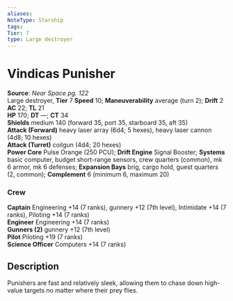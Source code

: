 ```yaml
---
aliases: 
NoteType: Starship
tags: 
Tier: 7
type: Large destroyer
---
```


# Vindicas Punisher

**Source**:  _Near Space pg. 122_  
Large destroyer, **Tier** 7 
**Speed** 10; **Maneuverability** average (turn 2); **Drift** 2  
**AC** 22; **TL** 21  
**HP** 170; **DT** —; **CT** 34  
**Shields** medium 140 (forward 35, port 35, starboard 35, aft 35)  
**Attack (Forward)** heavy laser array (6d4; 5 hexes), heavy laser cannon (4d8; 10 hexes)  
**Attack (Turret)** coilgun (4d4; 20 hexes)  
**Power Core** Pulse Orange (250 PCU); **Drift Engine** Signal Booster; **Systems** basic computer, budget short-range sensors, crew quarters (common), mk 6 armor, mk 6 defenses; **Expansion Bays** brig, cargo hold, guest quarters (2, common); **Complement** 6 (minimum 6, maximum 20)

### Crew

**Captain** Engineering +14 (7 ranks), gunnery +12 (7th level), Intimidate +14 (7 ranks), Piloting +14 (7 ranks)  
**Engineer** Engineering +14 (7 ranks)  
**Gunners (2)** gunnery +12 (7th level)  
**Pilot** Piloting +19 (7 ranks)  
**Science Officer** Computers +14 (7 ranks)

## Description

Punishers are fast and relatively sleek, allowing them to chase down high-value targets no matter where their prey flies.
